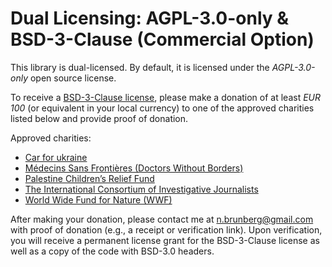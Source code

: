 # Dual Licensing: AGPL-3.0-only & BSD-3-Clause (Commercial Option)

This library is dual-licensed. By default, it is licensed under the *AGPL-3.0-only* open source license.

To receive a [BSD-3-Clause license](https://opensource.org/license/bsd-3-clause), please make a donation of at least _EUR 100_ (or equivalent in your local currency) to one of the approved charities listed below and provide proof of donation.

Approved charities:

 - [Car for ukraine](https://car4ukraine.com/)
 - [Médecins Sans Frontières (Doctors Without Borders)](https://www.msf.org/)
 - [Palestine Children’s Relief Fund](https://www.pcrf.net/)
 - [The International Consortium of Investigative Journalists](https://www.icij.org/)
 - [World Wide Fund for Nature (WWF)](https://www.worldwildlife.org/)

After making your donation, please contact me at n.brunberg@gmail.com with proof of donation (e.g., a receipt or verification link). Upon verification, you will receive a permanent license grant for the BSD-3-Clause license as well as a copy of the code with BSD-3.0 headers.
